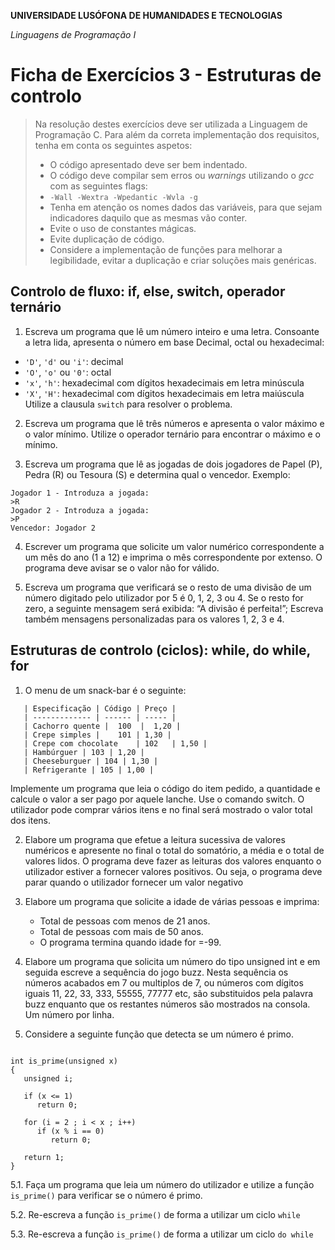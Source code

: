 **UNIVERSIDADE LUSÓFONA DE HUMANIDADES E TECNOLOGIAS**

*Linguagens de Programação I*

# Ficha de Exercícios 3 - Estruturas de controlo

> Na resolução destes exercícios deve ser utilizada a Linguagem de Programação C. Para além da correta implementação dos requisitos, tenha em conta os seguintes aspetos:
>* O código apresentado deve ser bem indentado. 
>* O código deve compilar sem erros ou *warnings* utilizando o *gcc* com as seguintes flags:
>* `-Wall -Wextra -Wpedantic -Wvla -g`
>* Tenha em atenção os nomes dados das variáveis, para que sejam indicadores daquilo que as mesmas vão conter.
>* Evite o uso de constantes mágicas. 
>* Evite duplicação de código. 
>* Considere a implementação de funções para melhorar a legibilidade, evitar a duplicação e criar soluções mais genéricas.


## Controlo de fluxo: if, else, switch, operador ternário

1. Escreva um programa que lê um número inteiro e uma letra. Consoante a letra lida, apresenta o número em base Decimal, octal ou hexadecimal:
- `'D'`, `'d'` ou `'i'`: decimal
- `'O'`, `'o'` ou `'0'`: octal
- `'x'`, `'h'`: hexadecimal com dígitos hexadecimais em letra minúscula
- `'X'`, `'H'`: hexadecimal com dígitos hexadecimais em letra maiúscula
Utilize a clausula `switch` para resolver o problema.


2. Escreva um programa que lê três números e apresenta o valor máximo e o valor mínimo. Utilize o operador ternário para encontrar o máximo e o mínimo.


3. Escreva um programa que lê as jogadas de dois jogadores de Papel (P), Pedra (R) ou Tesoura (S) e determina qual o vencedor. Exemplo:

```
Jogador 1 - Introduza a jogada:
>R
Jogador 2 - Introduza a jogada:
>P
Vencedor: Jogador 2
```

4.	Escrever um programa que solicite um valor numérico correspondente a um mês do ano (1 a 12) e imprima o mês correspondente por extenso. O programa deve avisar se o valor não for válido.

5.	Escreva um programa que verificará se o resto de uma divisão de um número digitado pelo utilizador por 5 é 0, 1, 2, 3 ou 4. Se o resto for zero, a seguinte mensagem será exibida: “A divisão é perfeita!”; Escreva também mensagens personalizadas para os valores 1, 2, 3 e 4.

## Estruturas de controlo (ciclos): while, do while, for

1.	O menu de um snack-bar é o seguinte: 
```
   | Especificação | Código | Preço |
   | ------------- | ------ | ----- |
   | Cachorro quente |	100  |	1,20 |
   | Crepe simples |	101	| 1,30 |
   | Crepe com chocolate	| 102	| 1,50 |
   | Hambúrguer | 103 | 1,20 |
   | Cheeseburguer | 104 | 1,30 |
   | Refrigerante | 105 | 1,00 |
```
Implemente um programa que leia o código do item pedido, a quantidade e calcule o valor a ser pago por aquele lanche. Use o comando switch. O utilizador pode comprar vários itens e no final será mostrado o valor total dos itens.

2. Elabore um programa que efetue a leitura sucessiva de valores numéricos e apresente no final o total do somatório, a média e o total de valores lidos. O programa deve fazer as leituras dos valores enquanto o utilizador estiver a fornecer valores positivos. Ou seja, o programa deve parar quando o utilizador fornecer um valor negativo

3. Elabore um programa que solicite a idade de várias pessoas e imprima: 
   - Total de pessoas com menos de 21 anos. 
   - Total de pessoas com mais de 50 anos. 
   - O programa termina quando idade for =-99.

4. Elabore um programa que solicita um número <n> do tipo unsigned int e em seguida escreve a sequência do jogo buzz. Nesta sequência os números acabados em 7 ou multiplos de 7, ou números com dígitos iguais 11, 22, 33, 333, 55555, 77777 etc,  são substituidos pela palavra buzz enquanto que os restantes números são mostrados na consola. Um número por linha.

5. Considere a seguinte função que detecta se um número é primo.
```

int is_prime(unsigned x)
{
   unsigned i;

   if (x <= 1)
      return 0;
                
   for (i = 2 ; i < x ; i++)
      if (x % i == 0)
         return 0;

   return 1;
}
```
5.1. Faça um programa que leia um número do utilizador e utilize a função `is_prime()` para verificar se o número é primo.
                     
5.2. Re-escreva a função `is_prime()` de forma a utilizar um ciclo `while`
                     
5.3. Re-escreva a função `is_prime()` de forma a utilizar um ciclo `do while`





